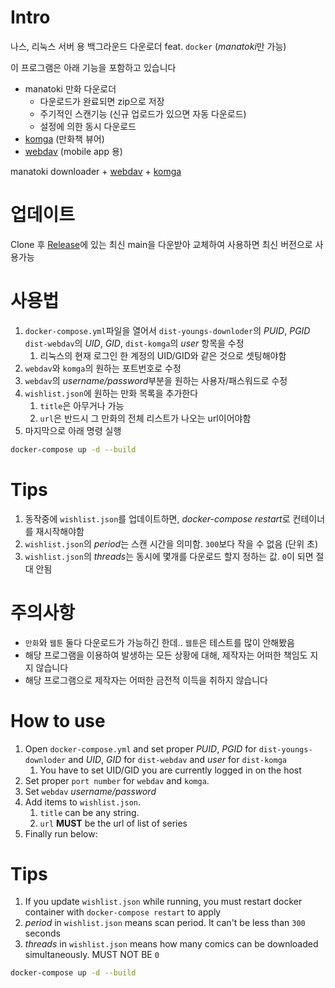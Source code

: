 # Intro

나스, 리눅스 서버 용 백그라운드 다운로더 feat. `docker` (*manatoki*만 가능)

이 프로그램은 아래 기능을 포함하고 있습니다

- manatoki 만화 다운로더
  - 다운로드가 완료되면 zip으로 저장
  - 주기적인 스캔기능 (신규 업로드가 있으면 자동 다운로드)
  - 설정에 의한 동시 다운로드
- [komga](https://komga.org/) (만화책 뷰어)
- [webdav](https://hub.docker.com/r/ugeek/webdav) (mobile app 용)

manatoki downloader + [webdav](https://hub.docker.com/r/ugeek/webdav) + [komga](https://komga.org/)

# 업데이트

Clone 후 [Release](https://github.com/yellowgg2/youngs-downloader/releases)에 있는 최신 main을 다운받아 교체하여 사용하면 최신 버전으로 사용가능

# 사용법

1. `docker-compose.yml`파일을 열어서 `dist-youngs-downloder`의 _PUID_, _PGID_ `dist-webdav`의 _UID_, _GID_, `dist-komga`의 _user_ 항목을 수정
   1. 리눅스의 현재 로그인 한 계정의 UID/GID와 같은 것으로 셋팅해야함
1. `webdav`와 `komga`의 원하는 포트번호로 수정
1. `webdav`의 *username/password*부분을 원하는 사용자/패스워드로 수정
1. `wishlist.json`에 원하는 만화 목록을 추가한다
   1. `title`은 아무거나 가능
   1. `url`은 반드시 그 만화의 전체 리스트가 나오는 url이어야함
1. 마지막으로 아래 명령 실행

```sh
docker-compose up -d --build
```

# Tips

1. 동작중에 `wishlist.json`를 업데이트하면, *docker-compose restart*로 컨테이너를 재시작해야함
1. `wishlist.json`의 *period*는 스캔 시간을 의미함. `300`보다 작을 수 없음 (단위 초)
1. `wishlist.json`의 *threads*는 동시에 몇개를 다운로드 할지 정하는 값. `0`이 되면 절대 안됨

# 주의사항

- `만화`와 `웹툰` 둘다 다운로드가 가능하긴 한데.. `웹툰`은 테스트를 많이 안해봤음
- 해당 프로그램을 이용하여 발생하는 모든 상황에 대해, 제작자는 어떠한 책임도 지지 않습니다
- 해당 프로그램으로 제작자는 어떠한 금전적 이득을 취하지 않습니다

# How to use

1. Open `docker-compose.yml` and set proper _PUID_, _PGID_ for `dist-youngs-downloder` and _UID_, _GID_ for `dist-webdav` and _user_ for `dist-komga`
   1. You have to set UID/GID you are currently logged in on the host
1. Set proper `port number` for `webdav` and `komga`.
1. Set `webdav` _username/password_
1. Add items to `wishlist.json`.
   1. `title` can be any string.
   1. `url` **MUST** be the url of list of series
1. Finally run below:

# Tips

1. If you update `wishlist.json` while running, you must restart docker container with `docker-compose restart` to apply
1. _period_ in `wishlist.json` means scan period. It can't be less than `300` seconds
1. _threads_ in `wishlist.json` means how many comics can be downloaded simultaneously. MUST NOT BE `0`

```sh
docker-compose up -d --build
```
